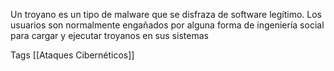 Un troyano es un tipo de malware que se disfraza de software legítimo. Los usuarios son normalmente engañados por alguna forma de ingeniería social para cargar y ejecutar troyanos en sus sistemas

Tags
[[Ataques Cibernéticos]]
